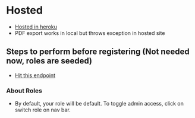 # Hosted
* [Hosted in heroku](http://excelmanipulation.herokuapp.com/)
* PDF export works in local but throws exception in hosted site

## Steps to perform before registering (Not needed now, roles are seeded)
* [Hit this endpoint](https://localhost:7224/Role/CreateRole)

### About Roles
* By default, your role will be default. To toggle admin access, click on switch role on nav bar. 
